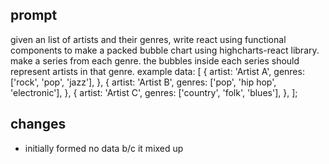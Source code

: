 ## prompt

given an list of artists and their genres, write react using functional components to make a packed bubble chart using highcharts-react library. make a series from each genre. the bubbles inside each series should represent artists in that genre. example data:  [
  {
    artist: 'Artist A',
    genres: ['rock', 'pop', 'jazz'],
  },
  {
    artist: 'Artist B',
    genres: ['pop', 'hip hop', 'electronic'],
  },
  {
    artist: 'Artist C',
    genres: ['country', 'folk', 'blues'],
  },
];

## changes
- initially formed no data b/c it mixed up 
